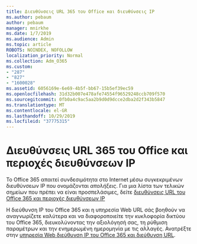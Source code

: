 ```yaml
---
title: Διευθύνσεις URL 365 του Office και διευθύνσεις IP
ms.author: pebaum
author: pebaum
manager: mnirkhe
ms.date: 1/7/2019
ms.audience: Admin
ms.topic: article
ROBOTS: NOINDEX, NOFOLLOW
localization_priority: Normal
ms.collection: Adm_O365
ms.custom:
- "287"
- "827"
- "1600028"
ms.assetid: 6056169e-6e69-4b5f-bb67-15b5ef39ec59
ms.openlocfilehash: 31d32b007e478afe74554f96529248ccb709f570
ms.sourcegitcommit: 0fb0a4c9ac5aa2b9d0d9dcce2dba2d2f343b5847
ms.translationtype: MT
ms.contentlocale: el-GR
ms.lasthandoff: 10/29/2019
ms.locfileid: "37775315"
---
```

# <a name="office-365-urls-and-ip-address-ranges"></a>Διευθύνσεις URL 365 του Office και περιοχές διευθύνσεων IP

Το Office 365 απαιτεί συνδεσιμότητα στο Internet μέσω συγκεκριμένων διευθύνσεων IP που ονομάζονται *απολήξεις*.
Για μια λίστα των τελικών σημείων που πρέπει να είναι προσπελάσιμες, δείτε [διευθύνσεις URL του Office 365 και περιοχές διευθύνσεων IP](https://docs.microsoft.com/office365/enterprise/urls-and-ip-address-ranges) 

Η διεύθυνση IP του Office 365 και η υπηρεσία Web URL σάς βοηθούν να αναγνωρίζετε καλύτερα και να διαφοροποιείτε την κυκλοφορία δικτύου του Office 365, διευκολύνοντας την αξιολόγησή σας, τη ρύθμιση παραμέτρων και την ενημερωμένη ημερομηνία με τις αλλαγές. Ανατρέξτε στην [υπηρεσία Web διεύθυνση IP του Office 365 και διεύθυνση URL](https://docs.microsoft.com/office365/enterprise/office-365-ip-web-service).
